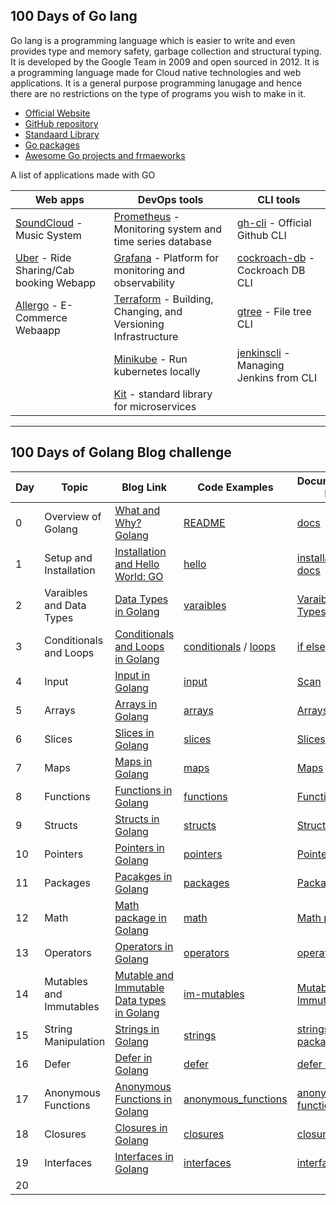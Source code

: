 ## 100 Days of Go lang

Go lang is a programming language which is easier to write and even provides type and memory safety, garbage collection and structural typing. It is developed by the Google Team in 2009 and open sourced in 2012. It is a programming language made for Cloud native technologies and web applications. It is a general purpose programming lanugage and hence there are no restrictions on the type of programs you wish to make in it.

- [Official Website](https://go.dev)
- [GitHub repository](https://github.com/golang/go)
- [Standaard Library](https://pkg.go.dev/std)
- [Go packages](https://pkg.go.dev/)
- [Awesome Go projects and frmaeworks](https://github.com/avelino/awesome-go)

A list of applications made with GO

|Web apps | DevOps tools | CLI tools |
|---------|--------------|-----------|
|[SoundCloud](https://developers.soundcloud.com/blog/go-at-soundcloud) - Music System|[Prometheus](https://github.com/prometheus/prometheus) - Monitoring system and time series database|[gh-cli](https://github.com/cli/cli) - Official Github CLI
|[Uber](https://www.slideshare.net/RobSkillington/go-at-uber) - Ride Sharing/Cab booking Webapp|[Grafana](https://github.com/grafana/grafana) - Platform for monitoring and observability|[cockroach-db](https://github.com/cockroachdb/cockroach) - Cockroach DB CLI
|[Allergo](https://github.com/allegro/marathon-consul/#marathon-consul) - E-Commerce Webaapp|[Terraform](https://github.com/hashicorp/terraform) - Building, Changing, and Versioning Infrastructure|[gtree](https://github.com/ddddddO/gtree) - File tree CLI 
||[Minikube](https://github.com/kubernetes/minikube) - Run kubernetes locally| [jenkinscli](https://github.com/jenkins-zh/jenkins-cli) - Managing Jenkins from CLI 
||[Kit](https://github.com/go-kit/kit) - standard library for microservices

---

## 100 Days of Golang Blog challenge

| Day | Topic | Blog Link | Code Examples | Documentation Link |
|-----|-------|-----------|---------------|--------------------|
|  0  | Overview of Golang | [What and Why? Golang](https://www.meetgor.com/golang-intro/) | [README](https://github.com/Mr-Destructive/100-days-of-golang#readme) | [docs](https://go.dev/ref/spec) |
|  1  | Setup and Installation | [Installation and Hello World: GO](https://www.meetgor.com/hello-golang/) | [hello](https://github.com/Mr-Destructive/100-days-of-golang/tree/main/scripts/hello-world) | [installation docs](https://go.dev/learn/) |
|  2  | Varaibles and Data Types | [Data Types in Golang](https://www.meetgor.com/golang-variables/) | [varaibles](https://github.com/Mr-Destructive/100-days-of-golang/tree/main/scripts/variables) | [Varaibles](https://go.dev/ref/spec#Variables) and [Types](https://go.dev/ref/spec#Types) |
|  3  | Conditionals and Loops | [Conditionals and Loops in Golang](https://www.meetgor.com/golang-conditionals-loops/) | [conditionals](https://github.com/Mr-Destructive/100-days-of-golang/tree/main/scripts/conditionals) / [loops](https://github.com/Mr-Destructive/100-days-of-golang/tree/main/scripts/loops) | [if else](https://go.dev/ref/spec#If_statements) |
|  4  | Input | [Input in Golang](https://www.meetgor.com/golang-input/) | [input](https://github.com/Mr-Destructive/100-days-of-golang/tree/main/scripts/input) | [Scan](https://pkg.go.dev/fmt@go1.19.1#Scan) |
|  5  | Arrays | [Arrays in Golang](https://www.meetgor.com/golang-arrays/) | [arrays](https://github.com/Mr-Destructive/100-days-of-golang/tree/main/scripts/arrays) | [Arrays](https://go.dev/ref/spec#Array_types) |
|  6  | Slices | [Slices in Golang](https://www.meetgor.com/golang-slices/) | [slices](https://github.com/Mr-Destructive/100-days-of-golang/tree/main/scripts/slices) | [Slices](https://go.dev/ref/spec#Slice_types) |
|  7  | Maps | [Maps in Golang](https://www.meetgor.com/golang-maps/) | [maps](https://github.com/Mr-Destructive/100-days-of-golang/tree/main/scripts/maps) | [Maps](https://go.dev/ref/spec#Map_types) |
|  8  | Functions | [Functions in Golang](https://www.meetgor.com/golang-functions/) | [functions](https://github.com/Mr-Destructive/100-days-of-golang/blob/main/scripts/functions/func.go) | [Functions](https://go.dev/ref/spec#Function_types) |
|  9  | Structs | [Structs in Golang](https://www.meetgor.com/golang-structs/) | [structs](https://github.com/Mr-Destructive/100-days-of-golang/tree/main/scripts/structs) | [Structs](https://go.dev/ref/spec#Struct_types) |
| 10  | Pointers | [Pointers in Golang](https://www.meetgor.com/golang-pointers/) | [pointers](https://github.com/Mr-Destructive/100-days-of-golang/tree/main/scripts/pointers) | [Pointers](https://go.dev/ref/spec#Pointer_types) |
| 11  | Packages | [Pacakges in Golang](https://www.meetgor.com/golang-packages/) | [packages](https://github.com/Mr-Destructive/100-days-of-golang/tree/main/scripts/packages) | [Packages](https://go.dev/ref/spec#Packages) |
| 12  | Math | [Math package in Golang](https://www.meetgor.com/golang-math/) | [math](https://github.com/Mr-Destructive/100-days-of-golang/tree/main/scripts/math) | [Math package](https://pkg.go.dev/math@go1.19.1) |
| 13  | Operators | [Operators in Golang](https://www.meetgor.com/golang-operators/) | [operators](https://github.com/Mr-Destructive/100-days-of-golang/tree/main/scripts/operators) | [operators](https://go.dev/ref/spec#Operators) |
| 14  | Mutables and Immutables | [Mutable and Immutable Data types in Golang](https://www.meetgor.com/golang-mutable-immutable/) | [im-mutables](https://github.com/Mr-Destructive/100-days-of-golang/tree/main/scripts/im-mutable) | [Mutables and Immutables](https://go.dev/ref/spec#Types) |
| 15  | String Manipulation | [Strings in Golang](https://www.meetgor.com/golang-strings/) | [strings](https://github.com/Mr-Destructive/100-days-of-golang/tree/main/scripts/strings) | [strings package](https://pkg.go.dev/strings@go1.19.1) |
| 16  | Defer | [Defer in Golang](https://www.meetgor.com/golang-defer/) | [defer](https://github.com/Mr-Destructive/100-days-of-golang/tree/main/scripts/defer) | [defer keyword](https://go.dev/ref/spec#Defer_statements) |
| 17  | Anonymous Functions | [Anonymous Functions in Golang](https://www.meetgor.com/golang-anonymous-functions/) | [anonymous_functions](https://github.com/Mr-Destructive/100-days-of-golang/blob/main/scripts/functions/anonymous_functions.go) | [anonymous function](https://go.dev/ref/spec#:~:text=27.50%2C%20%22B0%22%3A%2030.87%2C%0A%7D-,Function%20literals,-A%20function%20literal) |
| 18  | Closures | [Closures in Golang](https://www.meetgor.com/golang-closures/) | [closures](https://github.com/Mr-Destructive/100-days-of-golang/tree/main/scripts/closures) | [closures](https://go.dev/ref/spec#:~:text=Function%20literals%20are%20closures%3A%20they%20may%20refer%20to%20variables%20defined%20in%20a%20surrounding%20function.%20Those%20variables%20are%20then%20shared%20between%20the%20surrounding%20function%20and%20the%20function%20literal%2C%20and%20they%20survive%20as%20long%20as%20they%20are%20accessible.) |
| 19  | Interfaces | [Interfaces in Golang](https://www.meetgor.com/golang-interfaces/) | [interfaces](https://github.com/Mr-Destructive/100-days-of-golang/tree/main/scripts/interfaces) | [interfaces](https://go.dev/ref/spec#Interface_types) |
| 20  |  | []() | []() | []() |
